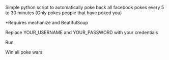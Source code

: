 Simple python script to automatically poke back all facebook pokes every 5 to 30 minutes (Only pokes people that have poked you)

*Requires mechanize and BeatifulSoup

Replace YOUR_USERNAME and YOUR_PASSWORD with your credentials

Run

Win all poke wars
